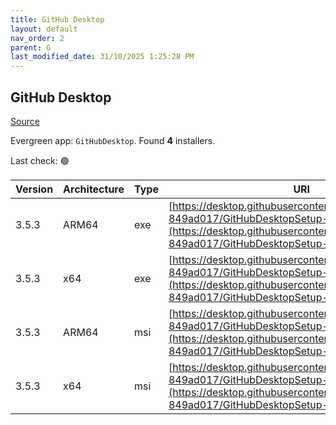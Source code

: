 ```yaml
---
title: GitHub Desktop
layout: default
nav_order: 2
parent: G
last_modified_date: 31/10/2025 1:25:28 PM
---
```


## GitHub Desktop

[Source](https://desktop.github.com/)

Evergreen app: `GitHubDesktop`. Found **4** installers.

Last check: 🟢

| Version | Architecture | Type | URI                                                                                                                                                                                      |
| ------- | ------------ | ---- | ---------------------------------------------------------------------------------------------------------------------------------------------------------------------------------------- |
| 3.5.3   | ARM64        | exe  | [https://desktop.githubusercontent.com/releases/3.5.3-849ad017/GitHubDesktopSetup-arm64.exe](https://desktop.githubusercontent.com/releases/3.5.3-849ad017/GitHubDesktopSetup-arm64.exe) |
| 3.5.3   | x64          | exe  | [https://desktop.githubusercontent.com/releases/3.5.3-849ad017/GitHubDesktopSetup-x64.exe](https://desktop.githubusercontent.com/releases/3.5.3-849ad017/GitHubDesktopSetup-x64.exe)     |
| 3.5.3   | ARM64        | msi  | [https://desktop.githubusercontent.com/releases/3.5.3-849ad017/GitHubDesktopSetup-arm64.msi](https://desktop.githubusercontent.com/releases/3.5.3-849ad017/GitHubDesktopSetup-arm64.msi) |
| 3.5.3   | x64          | msi  | [https://desktop.githubusercontent.com/releases/3.5.3-849ad017/GitHubDesktopSetup-x64.msi](https://desktop.githubusercontent.com/releases/3.5.3-849ad017/GitHubDesktopSetup-x64.msi)     |

